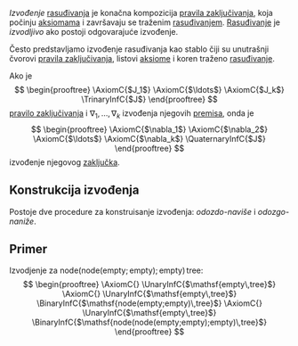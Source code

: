
*Izvođenje* [rasuđivanja](Rasuđivanja.md) je konačna kompozicija [pravila zaključivanja](Pravila%20zaključivanja.md), koja počinju [aksiomama](Pravila%20zaključivanja.md) i završavaju se traženim [rasuđivanjem](Rasuđivanja.md). [Rasuđivanje](Rasuđivanja.md) je *izvodljivo* ako postoji odgovarajuće izvođenje.

Često predstavljamo izvođenje rasuđivanja kao stablo čiji su unutrašnji čvorovi [pravila zaključivanja](Pravila%20zaključivanja.md), listovi [aksiome](Pravila%20zaključivanja.md) i koren traženo [rasuđivanje](Rasuđivanja.md).

Ako je 
$$
\begin{prooftree}
\AxiomC{$J_1$}
\AxiomC{$\ldots$}
\AxiomC{$J_k$}
\TrinaryInfC{$J$}
\end{prooftree}
$$
[pravilo zaključivanja](Pravila%20zaključivanja.md) i $\nabla_1, \ldots, \nabla_k$ izvođenja njegovih [premisa](Pravila%20zaključivanja.md), onda je
$$
\begin{prooftree}
\AxiomC{$\nabla_1$}
\AxiomC{$\nabla_2$}
\AxiomC{$\ldots$}
\AxiomC{$\nabla_k$}
\QuaternaryInfC{$J$}
\end{prooftree}
$$
izvođenje njegovog [zaključka](Pravila%20zaključivanja.md).

## Konstrukcija izvođenja

Postoje dve procedure za konstruisanje izvođenja: *odozdo-naviše* i *odozgo-naniže*.

## Primer

Izvodjenje za $\mathsf{node(node(empty;empty);empty)\,tree}$:
$$
\begin{prooftree}
\AxiomC{}
\UnaryInfC{$\mathsf{empty\,tree}$} 
\AxiomC{}
\UnaryInfC{$\mathsf{empty\,tree}$}
\BinaryInfC{$\mathsf{node(empty;empty)\,tree}$}
\AxiomC{}
\UnaryInfC{$\mathsf{empty\,tree}$}
\BinaryInfC{$\mathsf{node(node(empty;empty);empty)\,tree}$}
\end{prooftree}
$$